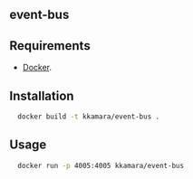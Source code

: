 ## event-bus



## Requirements

* [Docker](https://www.docker.com).

## Installation

```bash
  docker build -t kkamara/event-bus .
```

## Usage

```bash
  docker run -p 4005:4005 kkamara/event-bus
```